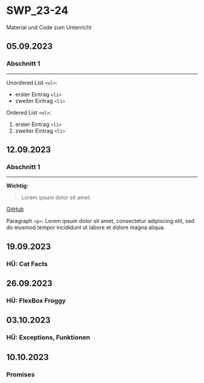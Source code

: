 # SWP_23-24
Material und Code zum Unterricht


## 05.09.2023
### Abschnitt 1
---
Unordered List `<ul>`:
- erster Eintrag `<li>`
- zweiter Eintrag `<li>`

Ordered List `<ol>`:
1. erster Eintrag `<li>`
2. zweiter Eintrag `<li>`


## 12.09.2023
### Abschnitt 1
---
**Wichtig:**
> Lorem ipsum dolor sit amet.

[GitHub](https://github.com)

Paragraph `<p>`:
Lorem ipsum dolor sit amet, consectetur adipiscing elit, sed do eiusmod tempor incididunt ut labore et dolore magna aliqua.


## 19.09.2023
### HÜ: Cat Facts

## 26.09.2023
### HÜ: FlexBox Froggy

## 03.10.2023
### HÜ: Exceptions, Funktionen

## 10.10.2023
### Promises